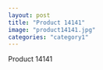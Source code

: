 ```yaml
---
layout: post
title: "Product 14141"
image: "product14141.jpg"
categories: "category1"
---
```

Product 14141
